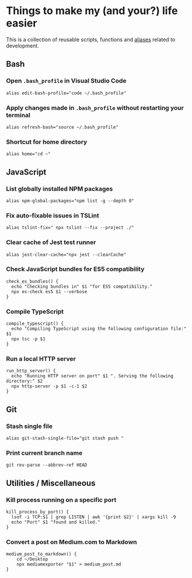 # Things to make my (and your?) life easier

This is a collection of reusable scripts, functions and [aliases](https://en.wikipedia.org/wiki/Alias_(Mac_OS)) related to development.

## Bash

### Open `.bash_profile` in Visual Studio Code
```
alias edit-bash-profile="code ~/.bash_profile"
```

### Apply changes made in `.bash_profile` without restarting your terminal
```
alias refresh-bash="source ~/.bash_profile"
```

### Shortcut for home directory

```
alias home="cd ~"
```

## JavaScript

### List globally installed NPM packages

```
alias npm-global-packages="npm list -g --depth 0"
```

### Fix auto-fixable issues in TSLint

```
alias tslint-fix=" npx tslint --fix --project ./"
```

### Clear cache of Jest test runner

```
alias jest-clear-cache="npx jest --clearCache"
```

### Check JavaScript bundles for ES5 compatibility

```
check_es_bundles() {
  echo "Checking bundles in" $1 "for ES5 compatibility."
  npx es-check es5 $1 --verbose
}
```

### Compile TypeScript

```
compile_typescript() {
  echo "Compiling TypeScript using the following configuration file:" $1
  npx tsc -p $1
}
```

### Run a local HTTP server

```
run_http_server() {
  echo "Running HTTP server on port" $1 ". Serving the following directory:" $2
  npx http-server -p $1 -c-1 $2
}
```

## Git

### Stash single file

```
alias git-stash-single-file="git stash push "
```

### Print current branch name

```
git rev-parse --abbrev-ref HEAD
```

## Utilities / Miscellaneous

### Kill process running on a specific port

```
kill_process_by_port() {
  lsof -i TCP:$1 | grep LISTEN | awk '{print $2}' | xargs kill -9
  echo "Port" $1 "found and killed."
}
```

### Convert a post on Medium.com to Markdown

```
medium_post_to_markdown() {
    cd ~/Desktop
    npx mediumexporter "$1" > medium_post.md
}
```
